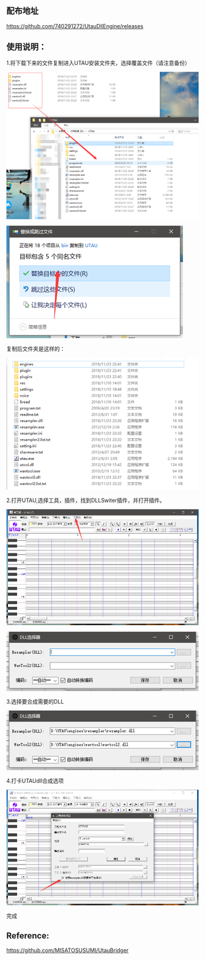 ## 配布地址

https://github.com/740291272/UtauDllEngine/releases

## 使用说明：

1.将下载下来的文件复制进入UTAU安装文件夹，选择覆盖文件（请注意备份）

![1](https://raw.githubusercontent.com/740291272/UtauDllEngine/master/doc/pic/1.png)

![2](https://raw.githubusercontent.com/740291272/UtauDllEngine/master/doc/pic/2.png)

复制后文件夹是这样的：

![3](https://raw.githubusercontent.com/740291272/UtauDllEngine/master/doc/pic/3.png)

2.打开UTAU,选择工具，插件，找到DLLSwiter插件，并打开插件。

![4](https://raw.githubusercontent.com/740291272/UtauDllEngine/master/doc/pic/4.png)

![5](https://raw.githubusercontent.com/740291272/UtauDllEngine/master/doc/pic/5.png)

3.选择要合成需要的DLL

![6](https://raw.githubusercontent.com/740291272/UtauDllEngine/master/doc/pic/6.png)

4.打卡UTAUdll合成选项

![7](https://raw.githubusercontent.com/740291272/UtauDllEngine/master/doc/pic/7.png)

完成

## Reference:

https://github.com/MISATOSUSUMI/UtauBridger